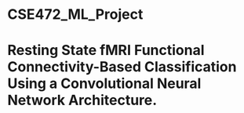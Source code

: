 # CSE472_ML_Project
# Resting State fMRI Functional Connectivity-Based Classification Using a Convolutional Neural Network Architecture.